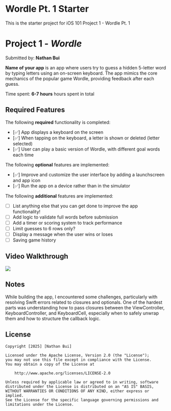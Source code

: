 # Wordle Pt. 1 Starter

This is the starter project for iOS 101 Project 1 - Wordle Pt. 1
# Project 1 - *Wordle*

Submitted by: **Nathan Bui**

**Name of your app** is an app where users try to guess a hidden 5-letter word by typing letters using an on-screen keyboard. The app mimics the core mechanics of the popular game Wordle, providing feedback after each guess.

Time spent: **6-7  hours** hours spent in total

## Required Features

The following **required** functionality is completed:

- [✅] App displays a keyboard on the screen
- [✅] When tapping on the keyboard, a letter is shown or deleted (letter selected)
- [✅] User can play a basic version of Wordle, with different goal words each time

The following **optional** features are implemented:

- [✅] Improve and customize the user interface by adding a launchscreen and app icon
- [✅] Run the app on a device rather than in the simulator

The following **additional** features are implemented:

- [ ] List anything else that you can get done to improve the app functionality!
- [ ] Add logic to validate full words before submission
- [ ] Add a timer or scoring system to track performance
- [ ] Limit guesses to 6 rows only?
- [ ] Display a message when the user wins or loses
- [ ] Saving game history

## Video Walkthrough


<div>
    <a href="https://www.loom.com/share/b00d474503164393ba9c2d99481a4f4d">
    </a>
    <a href="https://www.loom.com/share/b00d474503164393ba9c2d99481a4f4d">
      <img style="max-width:300px;" src="https://cdn.loom.com/sessions/thumbnails/b00d474503164393ba9c2d99481a4f4d-30433134c945afbc-full-play.gif">
    </a>
  </div>


## Notes

While building the app, I encountered some challenges, particularly with resolving Swift errors related to closures and optionals. One of the hardest parts was understanding how to pass closures between the ViewController, KeyboardController, and KeyboardCell, especially when to safely unwrap them and how to structure the callback logic.

## License

    Copyright [2025] [Nathan Bui]

    Licensed under the Apache License, Version 2.0 (the "License");
    you may not use this file except in compliance with the License.
    You may obtain a copy of the License at

        http://www.apache.org/licenses/LICENSE-2.0

    Unless required by applicable law or agreed to in writing, software
    distributed under the License is distributed on an "AS IS" BASIS,
    WITHOUT WARRANTIES OR CONDITIONS OF ANY KIND, either express or implied.
    See the License for the specific language governing permissions and
    limitations under the License.
